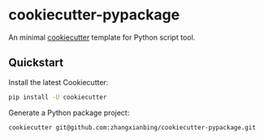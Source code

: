 # cookiecutter-pypackage

An minimal [cookiecutter](https://github.com/audreyr/cookiecutter) template for Python script tool.

## Quickstart

Install the latest Cookiecutter:

```bash
pip install -U cookiecutter

```

Generate a Python package project:

```bash
cookiecutter git@github.com:zhangxianbing/cookiecutter-pypackage.git
```
